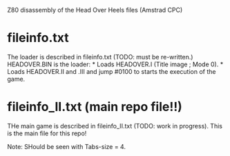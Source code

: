 Z80 disassembly of the Head Over Heels files (Amstrad CPC)

fileinfo.txt
============
The loader is described in fileinfo.txt (TODO: must be re-written.)
  HEADOVER.BIN is the loader:
    * Loads HEADOVER.I (Title image ; Mode 0).
    * Loads HEADOVER.II and .III and jump #0100 to starts the execution of the game.

fileinfo_II.txt (main repo file!!)
===============
THe main game is described in fileinfo_II.txt (TODO: work in progress). 
This is the main file for this repo!

Note: SHould be seen with Tabs-size = 4.
